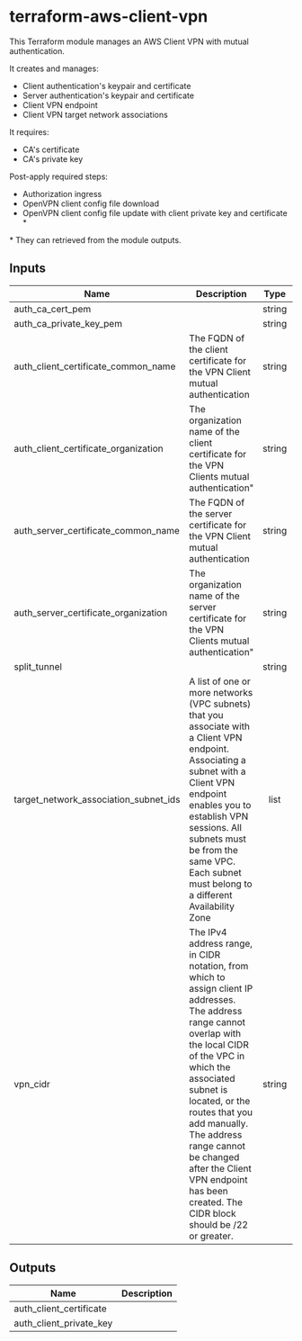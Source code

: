 # terraform-aws-client-vpn

This Terraform module manages an AWS Client VPN with mutual authentication.

It creates and manages:

- Client authentication's keypair and certificate
- Server authentication's keypair and certificate
- Client VPN endpoint
- Client VPN target network associations

It requires:
- CA's certificate
- CA's private key

Post-apply required steps:
- Authorization ingress
- OpenVPN client config file download
- OpenVPN client config file update with client private key and certificate \*

\* They can retrieved from the module outputs.

## Inputs

| Name | Description | Type | Default | Required |
|------|-------------|:----:|:-----:|:-----:|
| auth\_ca\_cert\_pem |  | string | n/a | yes |
| auth\_ca\_private\_key\_pem |  | string | n/a | yes |
| auth\_client\_certificate\_common\_name | The FQDN of the client certificate for the VPN Client   mutual authentication | string | n/a | yes |
| auth\_client\_certificate\_organization | The organization name of the client certificate   for the VPN Clients mutual authentication" | string | `"client"` | no |
| auth\_server\_certificate\_common\_name | The FQDN of the server certificate for the VPN Client   mutual authentication | string | n/a | yes |
| auth\_server\_certificate\_organization | The organization name of the server certificate   for the VPN Clients mutual authentication" | string | `"server"` | no |
| split\_tunnel |  | string | `"true"` | no |
| target\_network\_association\_subnet\_ids | A list of one or more networks (VPC subnets) that you associate with a Client   VPN endpoint. Associating a subnet with a Client VPN endpoint enables   you to establish VPN sessions. All subnets must be from the same VPC.    Each subnet must belong to a different Availability Zone | list | n/a | yes |
| vpn\_cidr | The IPv4 address range, in CIDR notation, from which to   assign client IP addresses. The address range cannot overlap   with the local CIDR of the VPC in which the associated subnet   is located, or the routes that you add manually. The address   range cannot be changed after the Client VPN endpoint has been   created. The CIDR block should be /22 or greater. | string | n/a | yes |

## Outputs

| Name | Description |
|------|-------------|
| auth\_client\_certificate |  |
| auth\_client\_private\_key |  |

